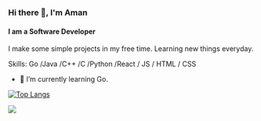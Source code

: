 ### Hi there 👋, I'm Aman
#### I am a Software Developer

I make some simple projects in my free time. Learning new things everyday. 

Skills: Go /Java /C++ /C /Python /React / JS / HTML / CSS

- 🌱 I’m currently learning Go.



[![Top Langs](https://github-readme-stats.vercel.app/api/top-langs/?username=Aman-Shetty)](https://github.com/anuraghazra/github-readme-stats)




![](https://komarev.com/ghpvc/?username=Aman-Shetty&color=green)
